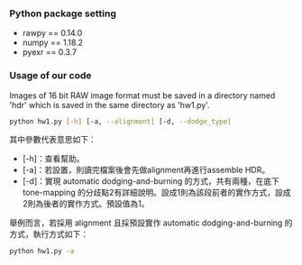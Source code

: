 ### Python package setting

- rawpy == 0.14.0
- numpy == 1.18.2
- pyexr == 0.3.7

### Usage of our code

Images of 16 bit RAW image format must be saved in a directory named 'hdr' which is saved in the same directory as 'hw1.py'.

```bash
python hw1.py [-h] [-a, --alignment] [-d, --dodge_type]
```
其中參數代表意思如下：
+ [-h]：查看幫助。
+ [-a]：若設置，則讀完檔案後會先做alignment再進行assemble HDR。
+ [-d]：實現 automatic dodging-and-burning 的方式，共有兩種，在底下 tone-mapping 的分歧點2有詳細說明。設成1則為該段前者的實作方式，設成2則為後者的實作方式。預設值為1。

舉例而言，若採用 alignment 且採預設實作 automatic dodging-and-burning 的方式，執行方式如下：

```bash 
python hw1.py -a
```



